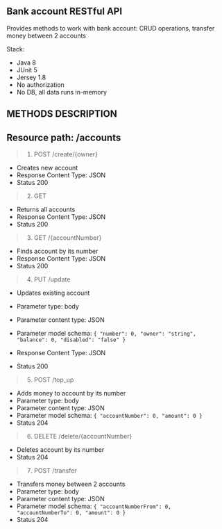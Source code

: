 Bank account RESTful API
------------------------
Provides methods to work with bank account: CRUD operations, transfer money between 2 accounts

Stack:
- Java 8
- JUnit 5
- Jersey 1.8
- No authorization
- No DB, all data runs in-memory


METHODS DESCRIPTION
------------------------
Resource path: /accounts
------------------------

>1. POST /create/{owner}
- Creates new account
- Response Content Type: JSON
- Status 200

>2. GET

- Returns all accounts
- Response Content Type: JSON
- Status 200

>3. GET /{accountNumber}

- Finds account by its number
- Response Content Type: JSON
- Status 200

>4. PUT /update

- Updates existing account
- Parameter type: body
- Parameter content type: JSON

- Parameter model schema:
`{
    "number": 0,
    "owner": "string",
    "balance": 0,
    "disabled": "false"
}`

- Response Content Type: JSON
- Status 200

>5. POST /top_up

- Adds money to account by its number
- Parameter type: body
- Parameter content type: JSON
- Parameter model schema:
`{
    "accountNumber": 0,
    "amount": 0
}`
- Status 204

>6. DELETE /delete/{accountNumber}

- Deletes account by its number
- Status 204

>7. POST /transfer

- Transfers money between 2 accounts
- Parameter type: body
- Parameter content type: JSON
- Parameter model schema:
`{
    "accountNumberFrom": 0,
    "accountNumberTo": 0,
    "amount": 0
}`
- Status 204
